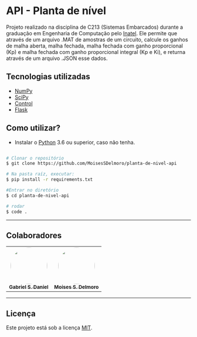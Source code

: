 # API - Planta de nível
Projeto realizado na disciplina de C213 (Sistemas Embarcados) durante a graduação em Engenharia de Computação pelo [Inatel](https://inatel.br/home/). Ele permite que através de um arquivo .MAT de amostras de um circuito, calcule os ganhos de malha aberta, malha fechada, malha fechada com ganho proporcional (Kp) e malha fechada com ganho proporcional integral (Kp e Ki), e returna através de um arquivo .JSON esse dados.

## Tecnologias utilizadas
* [NumPy](https://numpy.org/)
* [SciPy](https://www.scipy.org/)
* [Control](https://python-control.readthedocs.io/en/0.8.3/)
* [Flask](https://flask.palletsprojects.com/en/1.1.x/)

## Como utilizar?

- Instalar o [Python](https://www.python.org/downloads/) 3.6 ou superior, caso não tenha.

```bash

# Clonar o repositório
$ git clone https://github.com/MoisesSDelmoro/planta-de-nivel-api

# Na pasta raíz, executar:
$ pip install -r requirements.txt 

#Entrar no diretório
$ cd planta-de-nivel-api

# rodar
$ code .

```
---
## Colaboradores

<table>
  <tr>
    <td align="center"><a href="https://github.com/GabrielGSD/"><img style="border-radius: 50%;" src="https://user-images.githubusercontent.com/57488202/117461169-a57bc400-af23-11eb-8e32-86dc54da88c2.png" width="100px;" alt=""/><br /><sub><b>Gabriel S. Daniel</b></sub></a></td>      
    <td align="center"><a href="https://github.com/MoisesSDelmoro"><img style="border-radius: 50%;" src="https://user-images.githubusercontent.com/57488202/117151468-7f251f80-ad8f-11eb-9e56-7a242b89ed72.png" width="100px;" alt=""/><br /><sub><b>Moises S. Delmoro</b></sub></a></td>  
  </tr>
</table>

---

##  Licença

Este projeto está sob a licença [MIT](./LICENSE).
